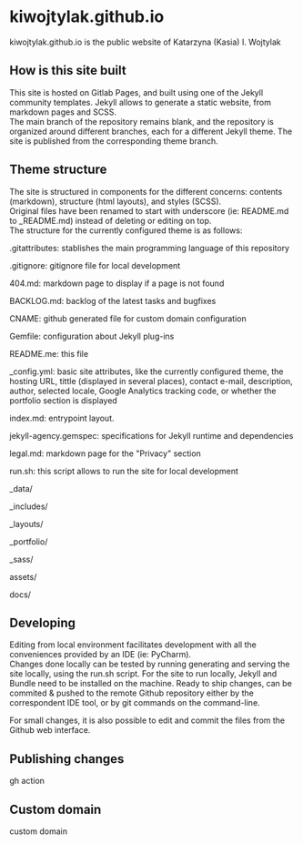 # kiwojtylak.github.io
kiwojtylak.github.io is the public website of Katarzyna (Kasia) I. Wojtylak

## How is this site built
This site is hosted on Gitlab Pages, and built using one of the Jekyll community templates. Jekyll allows to generate a static website, from markdown pages and SCSS.  
The main branch of the repository remains blank, and the repository is organized around different branches, each for a different Jekyll theme.
The site is published from the corresponding theme branch.

## Theme structure  
The site is structured in components for the different concerns: contents (markdown), structure (html layouts), and styles (SCSS).  
Original files have been renamed to start with underscore (ie: README.md to _README.md) instead of deleting or editing on top.  
The structure for the currently configured theme is as follows:

.gitattributes: stablishes the main programming language of this repository  

.gitignore: gitignore file for local development  

404.md: markdown page to display if a page is not found  

BACKLOG.md: backlog of the latest tasks and bugfixes  

CNAME: github generated file for custom domain configuration  

Gemfile: configuration about Jekyll plug-ins  

README.me: this file  

_config.yml: basic site attributes, like the currently configured theme, the hosting URL, tittle (displayed in several places), contact e-mail, description, author, selected locale, Google Analytics tracking code, or whether the portfolio section is displayed  

index.md: entrypoint layout. 

jekyll-agency.gemspec: specifications for Jekyll runtime and dependencies  

legal.md: markdown page for the "Privacy" section  

run.sh: this script allows to run the site for local development  

_data/

_includes/

_layouts/

_portfolio/  

_sass/  

assets/  

docs/  

## Developing

Editing from local environment  facilitates development with all the conveniences provided by an IDE (ie: PyCharm).  
Changes done locally can be tested by running generating and serving the site locally, using the run.sh script. 
For the site to run locally, Jekyll and Bundle need to be installed on the machine.
Ready to ship changes, can be commited & pushed to the remote Github repository either by the correspondent IDE tool, or by git commands on the command-line.  

For small changes, it is also possible to edit and commit the files from the Github web interface.  

## Publishing changes
gh action

## Custom domain
custom domain
